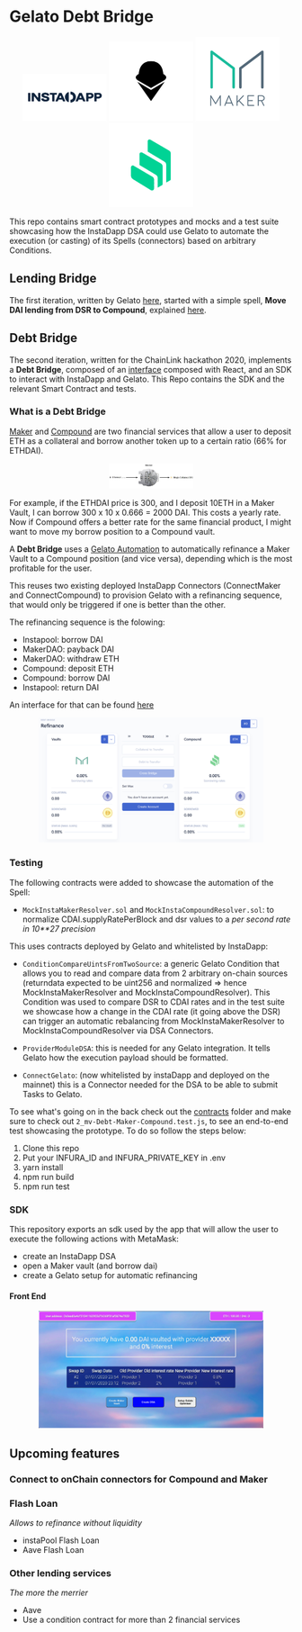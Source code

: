 # Gelato Debt Bridge

<p  align="center">
    <img  src="assets/instadapp_filled.svg"  width="150px"/>
    <img  src="assets/Gelato_Black.svg"  width="150px"/>
    <img  src="assets/maker-logo.png"  width="150px"/>
    <img  src="assets/compound-logo.png"  width="150px"/>
</p>

This repo contains smart contract prototypes and mocks and a test suite showcasing how the InstaDapp DSA could use Gelato to automate the execution (or casting) of its Spells (connectors) based on arbitrary Conditions.

## Lending Bridge

The first iteration, written by Gelato [here](https://github.com/gelatodigital/gelato-instadapp), started with a simple spell, **Move DAI lending from DSR to Compound**, explained [here](/LendingBridgeExample.md).

## Debt Bridge

The second iteration, written for the ChainLink hackathon 2020, implements a **Debt Bridge**, composed of an [interface](https://github.com/oscarwroche/gelato-debt-bridge-frontend) composed with React, and an SDK to interact with InstaDapp and Gelato. This Repo contains the SDK and the relevant Smart Contract and tests.

### What is a Debt Bridge
[Maker](https://makerdao.com/en/) and [Compound](https://compound.finance/) are two financial services that allow a user to deposit ETH as a collateral and borrow another token up to a certain ratio (66% for ETHDAI).

<p  align="center">
    <img  src="assets/maker-vault-diagram.png"  width="150px"/>
</p>

For example, if the ETHDAI price is 300, and I deposit 10ETH in a Maker Vault, I can borrow 300 x 10 x 0.666 = 2000 DAI. This costs a yearly rate.
Now if Compound offers a better rate for the same financial product, I might want to move my borrow position to a Compound vault.

A **Debt Bridge** uses a [Gelato Automation](https://gelato.network/) to automatically refinance a Maker Vault to a Compound position (and vice versa), depending which is the most profitable for the user.

This reuses two existing deployed InstaDapp Connectors (ConnectMaker and ConnectCompound) to provision Gelato with a refinancing sequence, that would only be triggered if one is better than the other.

The refinancing sequence is the folowing:
- Instapool: borrow DAI
- MakerDAO: payback DAI
- MakerDAO: withdraw ETH
- Compound: deposit ETH
- Compound: borrow DAI
- Instapool: return DAI

An interface for that can be found [here](https://dsa.instadapp.io/recipe/refinance)

<p  align="center">
    <img  src="assets/instadapp-refinance.png"  width="400px"/>
</p>


### Testing
The following contracts were added to showcase the automation of the Spell:

- `MockInstaMakerResolver.sol` and `MockInstaCompoundResolver.sol`: to normalize CDAI.supplyRatePerBlock and dsr values to a _per second rate in 10\*\*27 precision_

This uses contracts deployed by Gelato and whitelisted by InstaDapp:

- `ConditionCompareUintsFromTwoSource`: a generic Gelato Condition that allows you to read and compare data from 2 arbitrary on-chain sources (returndata expected to be uint256 and normalized => hence MockInstaMakerResolver and MockInstaCompoundResolver). This Condition was used to compare DSR to CDAI rates and in the test suite we showcase how a change in the CDAI rate (it going above the DSR) can trigger an automatic rebalancing from MockInstaMakerResolver to MockInstaCompoundResolver via DSA Connectors.

- `ProviderModuleDSA`: this is needed for any Gelato integration. It tells Gelato how the execution payload should be formatted. 

- `ConnectGelato`: (now whitelisted by instaDapp and deployed on the mainnet) this is a Connector needed for the DSA to be able to submit Tasks to Gelato.

To see what's going on in the back check out the [contracts](./contracts) folder and make sure to check out `2_mv-Debt-Maker-Compound.test.js`, to see an end-to-end test showcasing the prototype. To do so follow the steps below:

1. Clone this repo
2. Put your INFURA_ID and INFURA_PRIVATE_KEY in .env
3. yarn install
4. npm run build
5. npm run test

### SDK
This repository exports an sdk used by the app that will allow the user to execute the following actions with MetaMask:
- create an InstaDapp DSA
- open a Maker vault (and borrow dai)
- create a Gelato setup for automatic refinancing

#### Front End

<p  align="center">
    <img  src="assets/frontend-debt-bridge.png"  width="400px"/>
</p>

## Upcoming features

### Connect to onChain connectors for Compound and Maker

### Flash Loan
*Allows to refinance without liquidity*
- instaPool Flash Loan
- Aave Flash Loan

### Other lending services
*The more the merrier*
- Aave
- Use a condition contract for more than 2 financial services
